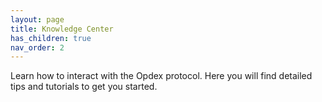 ```yaml
---
layout: page
title: Knowledge Center
has_children: true
nav_order: 2
---
```


Learn how to interact with the Opdex protocol. Here you will find detailed tips and tutorials to get you started.

